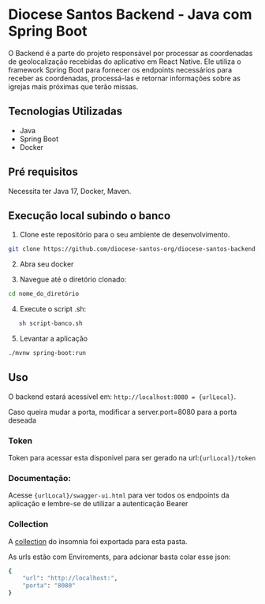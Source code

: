 # Diocese Santos Backend - Java com Spring Boot

O Backend é a parte do projeto responsável por processar as coordenadas de geolocalização recebidas do aplicativo em React Native. Ele utiliza o framework Spring Boot para fornecer os endpoints necessários para receber as coordenadas, processá-las e retornar informações sobre as igrejas mais próximas que terão missas.

## Tecnologias Utilizadas

- Java
- Spring Boot
- Docker

## Pré requisitos
Necessita ter Java 17, Docker, Maven.

## Execução local subindo o banco

1. Clone este repositório para o seu ambiente de desenvolvimento.

```bash
git clone https://github.com/diocese-santos-org/diocese-santos-backend.git
```

2. Abra seu docker

3. Navegue até o diretório clonado:

```bash
cd nome_do_diretório 
```

4. Execute o script .sh:

```bash
   sh script-banco.sh
```

5. Levantar a aplicação
```bash
./mvnw spring-boot:run
```

## Uso

O backend estará acessível em: `http://localhost:8080 = {urlLocal}`. 

Caso queira mudar a porta, modificar a server.port=8080 para a porta deseada


### Token
Token para acessar esta disponivel para ser gerado na url:`{urlLocal}/token`

### Documentação: 
Acesse `{urlLocal}/swagger-ui.html` para ver todos os endpoints da aplicação e lembre-se de utilizar a autenticação Bearer

### Collection
A [collection]( ./collection) do insomnia foi exportada para esta pasta.


As urls estão com Enviroments, para adcionar basta colar esse json: 

```bash
{
	"url": "http://localhost:",
	"porta": "8080"
}
```